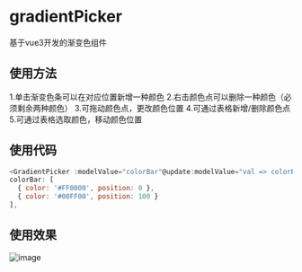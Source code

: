 # gradientPicker
基于vue3开发的渐变色组件

## 使用方法
1.单击渐变色条可以在对应位置新增一种颜色
2.右击颜色点可以删除一种颜色（必须剩余两种颜色）
3.可拖动颜色点，更改颜色位置
4.可通过表格新增/删除颜色点
5.可通过表格选取颜色，移动颜色位置
## 使用代码
```js
<GradientPicker :modelValue="colorBar"@update:modelValue="val => colorBar = val"/>
colorBar: [
  { color: '#FF0000', position: 0 },
  { color: '#00FF00', position: 100 }
],
```
## 使用效果
![image](https://github.com/user-attachments/assets/92c39f0c-ae95-4096-b616-0c6e1c05a84a)
